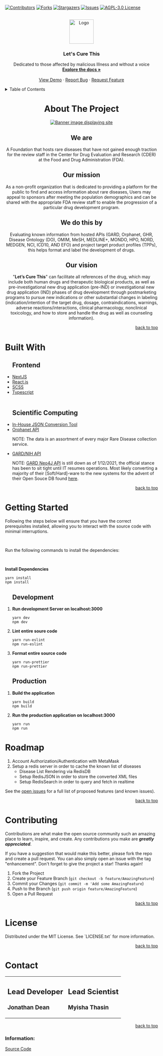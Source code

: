 <div id="top"></div>
<!--
*** Thanks for checking out the Best-README-Template. If you have a suggestion
*** that would make this better, please fork the repo and create a pull request
*** or simply open an issue with the tag "enhancement".
*** Don't forget to give the project a star!
*** Thanks again! Now go create something AMAZING! :D
-->



<!-- PROJECT SHIELDS -->
<!--
*** I'm using markdown "reference style" links for readability.
*** Reference links are enclosed in brackets [ ] instead of parentheses ( ).
*** See the bottom of this document for the declaration of the reference variables
*** for contributors-url, forks-url, etc. This is an optional, concise syntax you may use.
*** https://www.markdownguide.org/basic-syntax/#reference-style-links
-->
[![Contributors][contributors-shield]][contributors-url]
[![Forks][forks-shield]][forks-url]
[![Stargazers][stars-shield]][stars-url]
[![Issues][issues-shield]][issues-url]
[![AGPL-3.0 License][license-shield]][license-url]



<!-- PROJECT LOGO -->
<br />
<div align="center">
  <a href="https://github.com/Lets-Cure-This/Frontend">
    <img src="public/dna.svg" alt="Logo" width="80" height="80">
  </a>

<h3 align="center">Let's Cure This</h3>

  <p align="center">
    Dedicated to those affected by malicious Illness and without a voice
    <br />
    <a href="https://github.com/Lets-Cure-This/Frontend"><strong>Explore the docs »</strong></a>
    <br />
    <br />
    <a href="https://github.com/Lets-Cure-This/Frontend">View Demo</a>
    ·
    <a href="https://github.com/Lets-Cure-This/Frontend/issues">Report Bug</a>
    ·
    <a href="https://github.com/Lets-Cure-This/Frontend/issues">Request Feature</a>
  </p>
</div>



<!-- TABLE OF CONTENTS -->
<details>
  <summary>Table of Contents</summary>
  <ol>
    <li>
      <a href="#about-the-project">About The Project</a>
      <ul>
        <li><a href="#built-with">Built With</a></li>
      </ul>
    </li>
    <li><a href="#getting-started">Getting Started</a></li>
    <li><a href="#usage">Usage</a></li>
    <li><a href="#roadmap">Roadmap</a></li>
    <li><a href="#contributing">Contributing</a></li>
    <li><a href="#license">License</a></li>
    <li><a href="#contact">Contact</a></li>
    <li><a href="#acknowledgments">Acknowledgments</a></li>
  </ol>
</details>



<!-- ABOUT THE PROJECT -->
<div align="center" id="about-the-project">
	<h1>About The Project</h1>
	<a href="https://github.com/Lets-Cure-This/"><img src="./public/dnaCloud_wide.jpg" alt="Banner image displaying site"/></a>
	<h2>We are</h2>
	<p> 
		A Foundation that hosts rare diseases that have not gained enough traction for the review staff in the Center for Drug Evaluation and Research (CDER) at the Food and Drug Administration (FDA).
	</p>
	<h2>Our mission</h2>
	<p>
		As a non-profit organization that is dedicated to providing a platform for the public to find and access information about rare diseases, Users may appeal to sponsors after meeting the population demographics and can be shared with the appropriate FDA review staff to enable the progression of a particular drug development program.
	</p>
	<h2>We do this by</h2>
	<p>
		Evaluating known information from hosted APIs (GARD, Orphanet, GHR, Disease Ontology (DO), OMIM, MeSH, MEDLINE+, MONDO, HPO, NORD, MEDGEN, NCI, ICD10, AND EFO) and project target product profiles (TPPs), this helps format and label the development of drugs.
	</p>
	<h2>Our vision</h2>
	<p>
		"<b>Let’s Cure This</b>" can facilitate all references of the drug, which may include both human drugs and therapeutic biological products, as well as pre-investigational new drug application (pre-IND) or investigational new drug application (IND) phases of drug development through postmarketing programs to pursue new indications or other substantial changes in labeling (indication/intention of the target drug, dosage, contraindications, warnings, adverse reactions/interactions, clinical pharmacology, nonclinical toxicology, and how to store and handle the drug as well as counseling information).
	</p>
	<a href="#top">
		<p align="right">back to top</p>
	</a>
</div>

<!-- Built With -->
<div id="built-with">
	<h1>Built With</h1>
	<ul>
		<h2>Frontend</h2>
			<li>
				<a href="https://nextjs.org/">NextJS</a>
			</li>
			<li>
				<a href="https://reactjs.org/">React.js</a>
			</li>
			<li>
				<a href="https://sass-lang.com/documentation/syntax#scss">SCSS</a>
			</li>
			<li>
				<a href="">Typescript</a>
			</li>
	<!-- <h2>Backend</h2>
	<li>
		<a href="https://nestjs.com/">NestJS</a>
	</li>
	<li>
		<a href=""></a>
	</li> 
	<br /> -->
	<br />
		<h2>Scientific Computing</h2>
			<li>
				<a href="https://github.com/Lets-Cure-This/LCT_File-Munger">In-House JSON Conversion Tool</a>
			</li>
			<li>
				<a href="">Orphanet API</a>
				<p>NOTE: The data is an assortment of every major Rare Disease collection service.</p>
			</li>
			<li>
				<a href="https://api.rarediseases.info.nih.gov/">GARD/NIH API</a>
				<p>NOTE: <a href="https://disease.ncats.io/browser/">GARD Neo4J API</a> is still down as of 1/12/2021, the official stance has been to sit tight until IT resumes operations. Most likely converting a majority of their [Soft/Hard]-ware to the new systems for the advent of their Open Souce DB found <a href="https://beta.rarediseases.info.nih.gov/about/">here</a>.</p>
			</li>
	</ul>
	<a href="#top">
		<p align="right">back to top</p>
	</a>
</div>

<!-- GETTING STARTED -->
<div id="getting-started">
	<h1>Getting Started</h1>
	<p>Following the steps below will ensure that you have the correct prerequisites installed, allowing you to interact with the source code with minimal interruptions.</p>
	<br>
	<p>Run the following commands to install the dependencies:</p>
	<br />
	<div>
		<p><b>Install Dependencies</b></p>
<pre>
<code>yarn install</code>
<code>npm install</code>
</pre>
		<ol>
			<h2>Development</h2>
			<li>
				<p><b>Run development Server on localhost:3000</b></p>
<pre>
<code>yarn dev</code>
<code>npm dev</code>
</pre>
			</li>
			<li>
				<b><p>Lint entire soure code</b></p>
<pre>
<code>yarn run-eslint</code>
<code>npm run-eslint</code>
</pre>
			</li>
			<li>
				<b><p>Format entire source code</b></p>
<pre>
<code>yarn run-prettier</code>
<code>npm run-prettier</code>
</pre>
			</li>
		</ol>
		<ol>
			<h2>Production</h2>
			<li>
				<b><p>Build the application</b></p>
<pre>
<code>yarn build</code>
<code>npm build</code>
</pre>
			</li>
			<li>
				<b><p>Run the production application on localhost:3000</b></p>
<pre>
<code>yarn run</code>
<code>npm run</code>
</pre>
			</li>
		</ol>
	</div>
</div>

<!-- ### Installation

1. Get a free API Key at [https://example.com](https://example.com)
2. Clone the repo
   ```sh
   git clone https://github.com/Lets-Cure-This/Frontend.git
   ```
3. Install NPM packages
   ```sh
   npm install
   ```
4. Enter your API in `config.js`
   ```js
   const API_KEY = 'ENTER YOUR API';
   ```

	<a href="#top">
		<p align="right">back to top</p>
	</a> -->



<!-- USAGE EXAMPLES -->
<!-- ## Usage

Use this space to show useful examples of how a project can be used. Additional screenshots, code examples and demos work well in this space. You may also link to more resources.

_For more examples, please refer to the [Documentation](https://example.com)_

	<a href="#top">
		<p align="right">back to top</p>
	</a> -->



<!-- ROADMAP -->
<div id="roadmap">
	<h1>Roadmap</h1>
	<ol>
		<li>Account Authorization/Authentication with MetaMask</li>
		<li>
			Setup a redis server in order to cache the known list of diseases
			<ul>
				<li>Disease List Rendering via RedisDB</li>
				<li>Setup RedisJSON in order to store the converted XML files</li>
				<li>Setup RedisSearch in order to query and fetch in realtime</li>
			</ul>
		</li>
	</ol>
	<p>
		See the <a href="https://github.com/Lets-Cure-This/Frontend/issues">open issues</a> for a full list of proposed features (and known issues).
	</p>
	<a href="#top">
		<p align="right">back to top</p>
	</a>
</div>


<!-- CONTRIBUTING -->
<div id="contributing">
	<h1>Contributing</h1>
	<p>
		Contributions are what make the open source community such an amazing place to learn, inspire, and create. Any contributions you make are <i><b>greatly appreciated</b></i>.
	</p>
	<p>
		If you have a suggestion that would make this better, please fork the repo and create a pull request. You can also simply open an issue with the tag "enhancement".
		Don't forget to give the project a star! Thanks again!
	</p>
	<ol>
		<li>Fork the Project</li>
		<li>Create your Feature Branch (<code>git checkout -b feature/AmazingFeature</code>)</li>
		<li>Commit your Changes (<code>git commit -m 'Add some AmazingFeature</code>)</li>
		<li>Push to the Branch (<code>git push origin feature/AmazingFeature</code>)</li>
		<li>Open a Pull Request</li>
	</ol>
	<a href="#top">
		<p align="right">back to top</p>
	</a>
</div>




<!-- LICENSE -->
<div id="license">
	<h1>License</h1>
	<p>
		Distributed under the MIT License. See `LICENSE.txt` for more information.
	</p>
	<a href="#top">
		<p align="right">back to top</p>
	</a>
</div>

<!-- Contact Area -->
<div id="contact">
	<h1>Contact</h1>
	<table align="center">
		<tr>
			<td valign="top">
				<h2>Lead Developer</h2>
				<h3>Jonathan Dean</h3>
			</td>
			<td valign="top">
				<h2>Lead Scientist</h2>
				<h3>Myisha Thasin</h3>
			</td>
		</tr>
	</table>
	<a href="#top">
		<p align="right">back to top</p>
	</a>
</div>

<h3>Information:</h3>
<a href="https://github.com/Lets-Cure-This/Frontend">
	Source Code
</a>

<!-- MARKDOWN LINKS & IMAGES -->
<!-- https://www.markdownguide.org/basic-syntax/#reference-style-links -->
[contributors-shield]: https://img.shields.io/github/contributors/Lets-Cure-This/Frontend.svg?style=for-the-badge
[contributors-url]: https://github.com/Lets-Cure-This/Frontend/graphs/contributors
[forks-shield]: https://img.shields.io/github/forks/Lets-Cure-This/Frontend.svg?style=for-the-badge
[forks-url]: https://github.com/Lets-Cure-This/Frontend/network/members
[stars-shield]: https://img.shields.io/github/stars/Lets-Cure-This/Frontend.svg?style=for-the-badge
[stars-url]: https://github.com/Lets-Cure-This/Frontend/stargazers
[issues-shield]: https://img.shields.io/github/issues/Lets-Cure-This/Frontend.svg?style=for-the-badge
[issues-url]: https://github.com/Lets-Cure-This/Frontend/issues
[license-shield]: https://img.shields.io/github/license/Lets-Cure-This/Frontend.svg?style=for-the-badge
[license-url]: https://github.com/Lets-Cure-This/Frontend/blob/main/LICENSE.txt

[product-screenshot]: images/screenshot.png